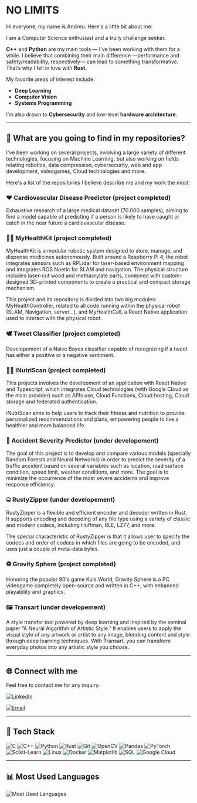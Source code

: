 # NO LIMITS

Hi everyone, my name is Andreu. Here's a little bit about me:

I am a Computer Science enthusiast and a trully challenge seeker.

**C++** and **Python** are my main tools — I've been working with them for a while.
I believe that combining their main difference —performance and safety/readability, respectively— can lead to something transformative. That’s why I fell in love with **Rust**.

My favorite areas of interest include:

- **Deep Learning**  
- **Computer Vision**
- **Systems Programming**  

I’m also drawn to **Cybersecurity** and low-level **hardware architecture**.

---

## 🧐 What are you going to find in my repositories?

I've been working on several projects, involving a large variety of different technologies, focusing on Machine Learning, but also working on fields relating robotics, data compression, cybersecurity, web and app development, videogames, Cloud technologies and more.

Here's a list of the repositories I believe describe me and my work the most:

### ❤️ Cardiovascular Disease Predictor (project completed)

Exhaustive research of a large medical dataset (70.000 samples), aiming to find a model capable of predicting if a person is likely to have caught or catch in the near future a cardiovascular disease.

### 🤖💊 MyHealthKit (project completed)

MyHealthKit is a modular robotic system designed to store, manage, and dispense medicines autonomously. Built around a Raspberry Pi 4, the robot integrates sensors such as RPLidar for laser-based environment mapping and integrates ROS Noetic for SLAM and navigation. The physical structure includes laser-cut wood and methacrylate parts, combined with custom-designed 3D-printed components to create a practical and compact storage mechanism.

This project and its repository is divided into two big modules: MyHealthController, related to all code running within the physical robot (SLAM, Navigation, server...), and MyHealthCall, a React Native application used to interact with the physical robot.

### 🕊️ Tweet Classifier (project completed)

Developement of a Naive Bayes classifier capable of recognizing if a tweet has either a positive or a negative sentiment.

### 🏃‍♂️ iNutriScan (project completed)

This projects involves the development of an application with React Native and Typescript, which integrates Cloud technologies (with Google Cloud as the main provider) such as APIs use, Cloud Functions, Cloud hosting, Cloud storage and federated authentication.

iNutriScan aims to help users to track their fitness and nutrition to provide personalized recommendations and plans, empowering people to live a healthier and more balanced life.

### 🚗 Accident Severity Predictor (under developement)

The goal of this project is to develop and compare various models (specially Random Forests and Neural Networks) in order to predict the severity of a traffic accident based on several variables such as location, road surface condition, speed limit, weather conditions, and more. The goal is to minimize the occurrence of the most severe accidents and improve response efficiency.

### 🤐 RustyZipper (under developement)

RustyZipper is a flexible and efficient encoder and decoder written in Rust. It supports encoding and decoding of any file type using a variety of classic and modern codecs, including Huffman, RLE, LZ77, and more.

The special characteristic of RustyZipper is that it allows user to specify the codecs and order of codecs in which files are going to be encoded, and uses just a couple of meta-data bytes.

### ⚽ Gravity Sphere (project completed)

Honoring the popular 90's game Kula World, Gravity Sphere is a PC videogame completely open-source and written in C++, with enhanced playability and graphics.

### 🖼️ Transart (under developement)

A style transfer tool powered by deep learning and inspired by the seminal paper “A Neural Algorithm of Artistic Style.” It enables users to apply the visual style of any artwork or artist to any image, blending content and style through deep learning techniques. With Transart, you can transform everyday photos into any artistic style you choose.

---

## 🌐 Connect with me

Feel free to contact me for any inquiry.

<p align="left">
  <a href="https://www.linkedin.com/in/andreu-p/" target="_blank">
    <img src="https://img.shields.io/badge/LinkedIn-0A66C2?style=for-the-badge&logo=linkedin&logoColor=white" alt="LinkedIn"/>
  </a>
</p>
<p align="left">
  <a href="mailto:aplana16ins@gmail.com" target="_blank">
    <img src="https://img.shields.io/badge/Email-D14836?style=for-the-badge&logo=gmail&logoColor=white" alt="Email"/>
  </a>
</p>

---

## 🧰 Tech Stack

<p align="left">
  <img src="https://img.shields.io/badge/C-00599C?style=for-the-badge&logo=c&logoColor=white" alt="C"/>
  <img src="https://img.shields.io/badge/C++-00599C?style=for-the-badge&logo=c%2B%2B&logoColor=white" alt="C++"/>
  <img src="https://img.shields.io/badge/Python-3776AB?style=for-the-badge&logo=python&logoColor=white" alt="Python"/>
  <img src="https://img.shields.io/badge/Rust-000000?style=for-the-badge&logo=rust&logoColor=white" alt="Rust"/>
  <img src="https://img.shields.io/badge/Git-F05032?style=for-the-badge&logo=git&logoColor=white" alt="Git"/>
  <img src="https://img.shields.io/badge/OpenCV-5C3EE8?style=for-the-badge&logo=opencv&logoColor=white" alt="OpenCV"/>
  <img src="https://img.shields.io/badge/Pandas-150458?style=for-the-badge&logo=pandas&logoColor=white" alt="Pandas"/>
  <img src="https://img.shields.io/badge/PyTorch-EE4C2C?style=for-the-badge&logo=pytorch&logoColor=white" alt="PyTorch"/>
  <img src="https://img.shields.io/badge/scikit--learn-F7931E?style=for-the-badge&logo=scikit-learn&logoColor=white" alt="Scikit-Learn"/>
  <img src="https://img.shields.io/badge/Linux-FCC624?style=for-the-badge&logo=linux&logoColor=black" alt="Linux"/>
  <img src="https://img.shields.io/badge/Docker-2496ED?style=for-the-badge&logo=docker&logoColor=white" alt="Docker"/>
  <img src="https://img.shields.io/badge/Matplotlib-11557C?style=for-the-badge&logo=matplotlib&logoColor=white" alt="Matplotlib"/>
  <img src="https://img.shields.io/badge/SQL-4479A1?style=for-the-badge&logo=postgresql&logoColor=white" alt="SQL"/>
  <img src="https://img.shields.io/badge/Google%20Cloud-4285F4?style=for-the-badge&logo=googlecloud&logoColor=white" alt="Google Cloud"/>
</p>

---

## 📊 Most Used Languages

<!-- GitHub Stats Language Card -->
<p align="left">
  <img src="https://github-readme-stats.vercel.app/api/top-langs/?username=aandreu7&layout=compact&langs_count=10&hide=html" alt="Most Used Languages" />
</p>
